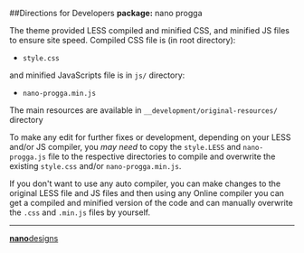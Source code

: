 ##Directions for Developers
**package:** nano progga

The theme provided LESS compiled and minified CSS, and minified JS files to ensure site speed. Compiled CSS file is (in root directory):

* `style.css`

and minified JavaScripts file is in `js/` directory:

* `nano-progga.min.js`

The main resources are available in `__development/original-resources/` directory

To make any edit for further fixes or development, depending on your LESS and/or JS compiler, you *may need* to copy the `style.LESS` and `nano-progga.js` file to the respective directories to compile and overwrite the existing `style.css` and/or `nano-progga.min.js`.

If you don't want to use any auto compiler, you can make changes to the original LESS file and JS files and then using any Online compiler you can get a compiled and minified version of the code and can manually overwrite the `.css` and `.min.js` files by yourself.

---
[**nano**designs](http://nanodesignsbd.com/)